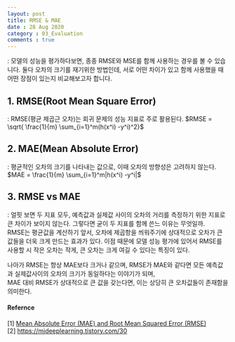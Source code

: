 ```yaml
---
layout: post
title: RMSE & MAE
date : 28 Aug 2020
category : 03_Evaluation
comments : true
---
```


: 모델의 성능을 평가하다보면, 종종 RMSE와 MSE를 함께 사용하는 경우를 볼 수 있습니다. 둘다 오차의 크기를 재기위한 방법인데, 서로 어떤 차이가 있고 함께 사용했을 때 어떤 장점이 있는지 비교해보고자 합니다.  

## 1. RMSE(Root Mean Square Error)
 : RMSE(평균 제곱근 오차)는 회귀 문제의 성능 지표로 주로 활용된다.
 $RMSE = \sqrt{ \frac{1}{m}  \sum_{i=1}^m(h(x^i) -y^i)^2}$


## 2. MAE(Mean Absolute Error)
 : 평균적인 오차의 크기를 나타내는 값으로, 이때 오차의 방향성은 고려하지 않는다.  
 $MAE = \frac{1}{m} \sum_{i=1}^m|h(x^i) -y^i|$

## 3. RMSE vs MAE
 : 얼핏 보면 두 지표 모두, 예측값과 실제값 사이의 오차의 거리를 측정하기 위한 지표로 큰 차이가 보이지 않는다. 그렇다면 굳이 두 지표를 함께 쓴느 이유는 무엇일까.  
 RMSE는 평균값을 계산하기 앞서, 오차에 제곱항을 씌워주기에 상대적으로 오차가 큰 값들을 더욱 크게 만드는 효과가 있다. 이점 때문에 모델 성능 평가에 있어서 RMSE를 사용할 시 작은 오차는 작게, 큰 오차는 크게 여길 수 있다는 특징이 있다.  

 나아가 RMSE는 항상 MAE보다 크거나 같으며, RMSE가 MAE와 같다면 모든 예측값과 실제값사이의 오차의 크기가 동일하다는 이야기가 되며,  
 MAE 대비 RMSE가 상대적으로 큰 값을 갖는다면, 이는 상당히 큰 오차값들이 존재함을 의미한다.



#### Refernce
[1] [Mean Absolute Error (MAE) and Root Mean Squared Error (RMSE)](http://www.eumetrain.org/data/4/451/english/msg/ver_cont_var/uos3/uos3_ko1.htm)  
[2] https://mjdeeplearning.tistory.com/30
